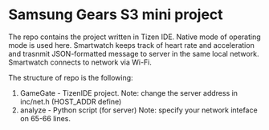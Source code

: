 # Samsung Gears S3 mini project

The repo contains the project written in Tizen IDE. Native mode of operating
mode is used here. Smartwatch keeps track of heart rate and acceleration and
trasnmit JSON-formatted message to server in the same local network.
Smartwatch connects to network via Wi-Fi.

The structure of repo is the following:
1) GameGate - TizenIDE project.
Note: change the server address in inc/net.h (HOST_ADDR define)
2) analyze - Python script (for server)
Note: specify your network inteface on 65-66 lines.
